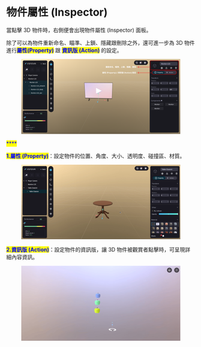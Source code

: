# 物件屬性 (Inspector)

當點擊 3D 物件時，右側便會出現物件屬性 (Inspector) 面板。

除了可以為物件重新命名、瞄準、上鎖、隱藏跟刪除之外，還可進一步為 3D 物件進行<mark style="color:blue;">**屬性(Property)**</mark> 跟 <mark style="color:blue;">**資訊版 (Action)**</mark> 的設定。

<figure><img src="../../.gitbook/assets/Frame 119.png" alt=""><figcaption></figcaption></figure>

<mark style="color:blue;">****</mark>

<mark style="color:blue;">**1.屬性 (Property)**</mark>：設定物件的位置、角度、大小、透明度、碰撞區、材質。

<figure><img src="../../.gitbook/assets/屬性設定.gif" alt=""><figcaption></figcaption></figure>



<mark style="color:blue;">**2.資訊版 (Action)**</mark>：設定物件的資訊版，讓 3D 物件被觀賞者點擊時，可呈現詳細內容資訊。

<figure><img src="../../.gitbook/assets/資訊版設定.gif" alt=""><figcaption></figcaption></figure>
